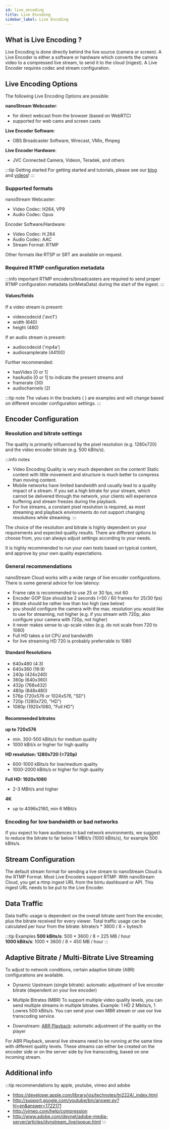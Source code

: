 ```yaml
---
id: live_encoding
title: Live Encoding
sidebar_label: Live Encoding
---
```


## What is Live Encoding ?

Live Encoding is done directly behind the live source (camera or screen).
A Live Encoder is either a software or hardware which converts the 
camera video to a compressed live stream, to send it to the cloud (ingest).
A Live Encoder requires codec and stream configuration. 

## Live Encoding Options

The following Live Encoding Options are possible:

**nanoStream Webcaster**:

-  for direct webcast from the browser (based on WebRTC)
-  supported for web cams and screen casts

**Live Encoder Software**:

- OBS Broadcaster Software, Wirecast, VMix, ffmpeg

**Live Encoder Hardware**:

- JVC Connected Camera, Videon, Teradek, and others


:::tip Getting started
For getting started and tutorials, please see our [blog](https://www.nanocosmos.de/blog/2020/01/how-to-use-obs-as-a-live-encoder-for-your-nanostream/) and [videos](https://www.nanocosmos.de/blog/videos)!
:::

### Supported formats

nanoStream Webcaster: 

- Video Codec: H264, VP9
- Audio Codec: Opus

Encoder Software/Hardware:

- Video Codec: H.264
- Audio Codec: AAC
- Stream Format: RTMP

Other formats like RTSP or SRT are available on request.

### Required RTMP configuration metadata

:::info important
RTMP encoders/broadcasters are required to send proper RTMP configuration metadata (onMetaData) during the start of the ingest. 
:::

#### Values/fields

If a video stream is present:

- videocodecid ('avc1')
- width (640)
- height (480) 

If an audio stream is present:

- audiocodecid ('mp4a')
- audiosamplerate (44100) 

Further recommended:

- hasVideo [0 or 1]
- hasAudio [0 or 1] to indicate the present streams and
- framerate (30)
- audiochannels (2)


:::tip note
The values in the brackets ( ) are examples and will change based on different encoder configuration settings.
:::

## Encoder Configuration

### Resolution and bitrate settings

The quality is primarily influenced by the pixel resolution (e.g. 1280x720)
and the video encoder bitrate (e.g. 500 kBits/s).

:::info notes
- Video Encoding Quality is very much dependent on the content! Static content with little movement and structure is much better to compress than moving content.
- Mobile networks have limited bandwidth and usually lead to a quality impact of a stream. If you set a high bitrate for your stream, which cannot be delivered through the network, your clients will experience buffering and stream freezes during the playback.
- For live streams, a constant pixel resolution is required, as most streaming and playback environments do not support changing resolutions while streaming.
:::

The choice of the resolution and bitrate is highly dependent on your requirements and expected quality results.
There are different options to choose from, you can always adjust settings according to your needs.

It is highly recommended to run your own tests based on typical content, and approve by your own quality expectations.


### General recommendations

nanoStream Cloud works with a wide range of live encoder configurations.
There is some general advice for low latency:

- Frame rate is recommended to use 25 or 30 fps, not 60
- Encoder GOP Size should be 2 seconds (=50 / 60 frames for 25/30 fps)
- Bitrate should be rather low than too high (see below)
- you should configure the camera with the max. resolution you would like to use for streaming, not higher (e.g. if you stream with 720p, also configure your camera with 720p, not higher)
- it never makes sense to up-scale video (e.g. do not scale from 720 to 1080)
- Full HD takes a lot CPU and bandwidth
- for live streaming HD 720 is probably preferrable to 1080

#### Standard Resolutions 

-  640x480 (4:3) 
-  640x360 (16:9)
-  240p (424x240)
-  360p (640x360)
-  432p (768x432)
-  480p (848x480)
-  576p (720x576 or 1024x576, "SD")
-  720p (1280x720, "HD")
-  1080p (1920x1080, "Full HD")

#### Recommended bitrates

**up to 720x576**

- min. 300-500 kBits/s for medium quality
- 1000 kBit/s or higher for high quality

**HD resolution: 1280x720 (=720p)**

- 600-1000 kBits/s for low/medium quality
- 1000-2000 kBits/s or higher for high quality

**Full HD: 1920x1080**

- 2-3 MBit/s and higher

**4K**

- up to 4096x2160, min 6 MBit/s


### Encoding for low bandwidth or bad networks

If you expect to have audiences in bad network environments, we suggest to reduce
the bitrate to far below 1 MBit/s (1000 kBits/s), for example 500 kBits/s.

## Stream Configuration

The default stream format for sending a live stream to nanoStream Cloud
is the RTMP Format.
Most Live Encoders support RTMP.
With nanoStream Cloud, you get a rtmp ingest URL from the bintu dashboard or API.
This ingest URL needs to be put to the Live Encoder.

## Data Traffic

Data traffic usage is dependent on the overall bitrate sent from the encoder, plus the bitrate received for every viewer.
Total traffic usage can be calculated per hour from the bitrate:
bitrate/s * 3600 / 8 =  bytes/h

:::tip Examples
**500 kBits/s**:
500 \* 3600 / 8 = 225 MB / hour <br/>
**1000 kBits/s**:
1000 \* 3600 / 8 = 450 MB / hour
:::

## Adaptive Bitrate / Multi-Bitrate Live Streaming

To adjust to network conditions, certain adaptive bitrate (ABR) configurations are available.

- Dynamic Upstream (single bitrate): automatic adjustment of live encoder bitrate (dependent on your live encoder)

- Multiple Bitrates (MBR)
  To support multiple video quality levels, you can send multiple streams in multiple bitrates. Example: 1 HD 2 Mbits/s, 1 Lowres 500 kBits/s. You can send your own MBR stream or use our live transcoding service.

- Downstream: [ABR Playback](../nanoplayer/nanoplayer_feature_stream_switching): automatic adjustment of the quality on the player

For ABR Playback, several live streams need to be running at the same time with different quality levels. These streams can either be created on the encoder side or on the server side by live transcoding, based on one incoming stream.

## Additional info

:::tip recommendations by apple, youtube, vimeo and adobe
- https://developer.apple.com/library/ios/technotes/tn2224/_index.html
- http://support.google.com/youtube/bin/answer.py?hl=en&answer=1722171
- http://vimeo.com/help/compression
- http://www.adobe.com/devnet/adobe-media-server/articles/dynstream_live/popup.html
:::

